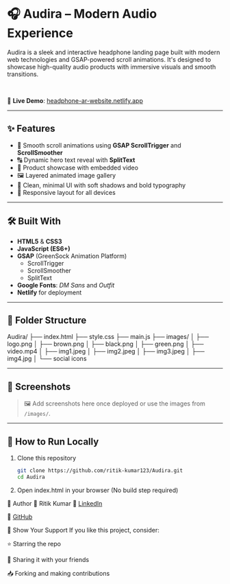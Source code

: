 # 🎧 Audira – Modern Audio Experience

Audira is a sleek and interactive headphone landing page built with modern web technologies and GSAP-powered scroll animations. It's designed to showcase high-quality audio products with immersive visuals and smooth transitions.

<br>

🔗 **Live Demo**: [headphone-ar-website.netlify.app](https://headphone-ar-website.netlify.app/)

---

## ✨ Features

- 🎯 Smooth scroll animations using **GSAP ScrollTrigger** and **ScrollSmoother**
- 🔠 Dynamic hero text reveal with **SplitText**
- 🎥 Product showcase with embedded video
- 🖼️ Layered animated image gallery
- 💎 Clean, minimal UI with soft shadows and bold typography
- 📱 Responsive layout for all devices

---

## 🛠️ Built With

- **HTML5** & **CSS3**
- **JavaScript (ES6+)**
- **GSAP** (GreenSock Animation Platform)
  - ScrollTrigger
  - ScrollSmoother
  - SplitText
- **Google Fonts**: *DM Sans* and *Outfit*
- **Netlify** for deployment

---

## 📁 Folder Structure
Audira/
├── index.html
├── style.css
├── main.js
├── images/
│ ├── logo.png
│ ├── brown.png
│ ├── black.png
│ ├── green.png
│ ├── video.mp4
│ ├── img1.jpeg
│ ├── img2.jpeg
│ ├── img3.jpeg
│ ├── img4.jpg
│ └── social icons


---

## 📸 Screenshots

> 🖼️ Add screenshots here once deployed or use the images from `/images/`.

---

## 🧠 How to Run Locally

1. Clone this repository
   ```bash
   git clone https://github.com/ritik-kumar123/Audira.git
   cd Audira
   ```
2. Open index.html in your browser (No build step required)

📌 Author
👤 Ritik Kumar
🔗 [LinkedIn](https://www.linkedin.com/in/ritik-kumar123)  

🔗 [GitHub](https://github.com/ritik-kumar123)


💖 Show Your Support
   If you like this project, consider:

⭐️ Starring the repo

📢 Sharing it with your friends

📥 Forking and making contributions



